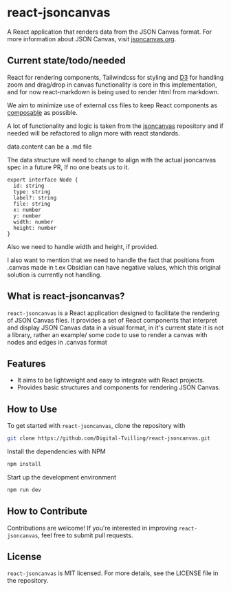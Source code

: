 # react-jsoncanvas

A React application that renders data from the JSON Canvas format. For more information about
JSON Canvas, visit [jsoncanvas.org](https://jsoncanvas.org).

## Current state/todo/needed

React for rendering components, Tailwindcss for styling and [D3](https://d3js.org) for handling zoom and drag/drop in canvas functionality is core in this implementation, and for now react-markdown is being used to render html from markdown.

We aim to minimize use of external css files to keep React components as [composable](https://www.epicweb.dev/full-stack-components) as possible.

A lot of functionality and logic is taken from the [jsoncanvas](https://github.com/obsidianmd/jsoncanvas) repository and if needed will be refactored to align more with react standards.

data.content can be a .md file

The data structure will need to change to align with the actual jsoncanvas spec in a future PR, If no one beats us to it.

```
export interface Node {
  id: string
  type: string
  label?: string
  file: string
  x: number
  y: number
  width: number
  height: number
}
```

Also we need to handle width and height, if provided.

I also want to mention that we need to handle the fact that positions from .canvas made in t.ex Obsidian can have negative values, which this original solution is currently not handling.

## What is react-jsoncanvas?

`react-jsoncanvas` is a React application designed to facilitate the rendering of JSON Canvas files. It provides a set of React components that interpret and display JSON Canvas data in a visual format, in it's current state it is not a library, rather an example/ some code to use to render a canvas with nodes and edges in .canvas format

## Features

- It aims to be lightweight and easy to integrate with React projects.
- Provides basic structures and components for rendering JSON Canvas.

## How to Use

To get started with `react-jsoncanvas`, clone the repository with

```sh
git clone https://github.com/Digital-Tvilling/react-jsoncanvas.git
```

Install the dependencies with NPM

```sh
npm install
```

Start up the development environment

```sh
npm run dev
```

## How to Contribute

Contributions are welcome! If you're interested in improving `react-jsoncanvas`, feel free to
submit pull requests.

## License

`react-jsoncanvas` is MIT licensed. For more details, see the LICENSE file in the repository.
